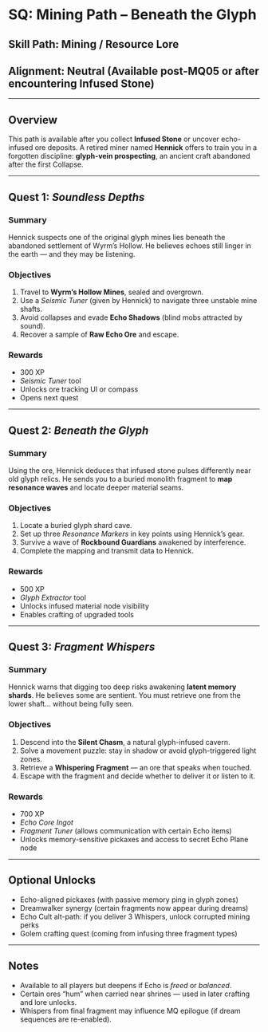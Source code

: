# SQ: Mining Path – Beneath the Glyph

## Skill Path: Mining / Resource Lore  
## Alignment: Neutral (Available post-MQ05 or after encountering Infused Stone)

---

## Overview
This path is available after you collect **Infused Stone** or uncover echo-infused ore deposits. A retired miner named **Hennick** offers to train you in a forgotten discipline: **glyph-vein prospecting**, an ancient craft abandoned after the first Collapse.

---

## Quest 1: *Soundless Depths*

### Summary
Hennick suspects one of the original glyph mines lies beneath the abandoned settlement of Wyrm’s Hollow. He believes echoes still linger in the earth — and they may be listening.

### Objectives
1. Travel to **Wyrm’s Hollow Mines**, sealed and overgrown.  
2. Use a *Seismic Tuner* (given by Hennick) to navigate three unstable mine shafts.  
3. Avoid collapses and evade **Echo Shadows** (blind mobs attracted by sound).  
4. Recover a sample of **Raw Echo Ore** and escape.

### Rewards
- 300 XP  
- *Seismic Tuner* tool  
- Unlocks ore tracking UI or compass  
- Opens next quest

---

## Quest 2: *Beneath the Glyph*

### Summary
Using the ore, Hennick deduces that infused stone pulses differently near old glyph relics. He sends you to a buried monolith fragment to **map resonance waves** and locate deeper material seams.

### Objectives
1. Locate a buried glyph shard cave.  
2. Set up three *Resonance Markers* in key points using Hennick’s gear.  
3. Survive a wave of **Rockbound Guardians** awakened by interference.  
4. Complete the mapping and transmit data to Hennick.

### Rewards
- 500 XP  
- *Glyph Extractor* tool  
- Unlocks infused material node visibility  
- Enables crafting of upgraded tools

---

## Quest 3: *Fragment Whispers*

### Summary
Hennick warns that digging too deep risks awakening **latent memory shards**. He believes some are sentient. You must retrieve one from the lower shaft… without being fully seen.

### Objectives
1. Descend into the **Silent Chasm**, a natural glyph-infused cavern.  
2. Solve a movement puzzle: stay in shadow or avoid glyph-triggered light zones.  
3. Retrieve a **Whispering Fragment** — an ore that speaks when touched.  
4. Escape with the fragment and decide whether to deliver it or listen to it.

### Rewards
- 700 XP  
- *Echo Core Ingot*  
- *Fragment Tuner* (allows communication with certain Echo items)  
- Unlocks memory-sensitive pickaxes and access to secret Echo Plane node

---

## Optional Unlocks
- Echo-aligned pickaxes (with passive memory ping in glyph zones)  
- Dreamwalker synergy (certain fragments now appear during dreams)  
- Echo Cult alt-path: if you deliver 3 Whispers, unlock corrupted mining perks  
- Golem crafting quest (coming from infusing three fragment types)

---

## Notes
- Available to all players but deepens if Echo is *freed* or *balanced*.  
- Certain ores “hum” when carried near shrines — used in later crafting and lore unlocks.  
- Whispers from final fragment may influence MQ epilogue (if dream sequences are re-enabled).

